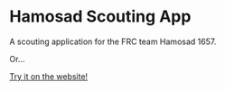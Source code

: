# Hamosad Scouting App

A scouting application for the FRC team Hamosad 1657.

Or...

[Try it on the website!](https://scouting.hamosad1657.com "Scouting 1657")
